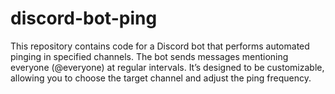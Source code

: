 # discord-bot-ping
This repository contains code for a Discord bot that performs automated pinging in specified channels. The bot sends messages mentioning everyone (@everyone) at regular intervals. It’s designed to be customizable, allowing you to choose the target channel and adjust the ping frequency.

